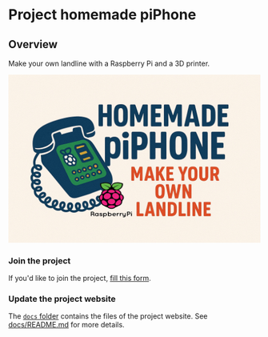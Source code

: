 # Project homemade piPhone

## Overview

Make your own landline with a Raspberry Pi and a 3D printer.

![homemade piPhone logo](./docs/images/homemade%20piPhone%20logo.jpg)

### Join the project

If you'd like to join the project, [fill this form](https://github.com/homemade-piPhone/homemade-piPhone/issues/new?template=join-the-project.md).

### Update the project website

The [`docs` folder](/docs/) contains the files of the project website. See [docs/README.md](docs/README.md) for more details.